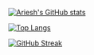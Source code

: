 <div>

  [![Ariesh's GitHub stats](https://github-readme-stats.vercel.app/api?username=groverari&theme=midnight-purple)](https://github.com/anuraghazra/github-readme-stats) 

</div>

[![Top Langs](https://github-readme-stats.vercel.app/api/top-langs/?username=groverari&size_weight=0.5&count_weight=0.5&theme=midnight-purple)](https://github.com/anuraghazra/github-readme-stats)



[![GitHub Streak](https://streak-stats.demolab.com/?user=groverari&theme=highcontrast)](https://git.io/streak-stats)
